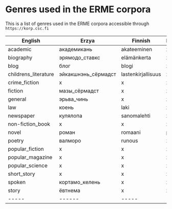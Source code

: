 # Genres used in the ERME corpora

This is a list of genres used in the ERME corpora accessible through ```https://korp.csc.fi```

|English|Erzya|Finnish|Moksha|Russian|
|-----|------|-----|-----|-----|
|academic|академикань|akateeminen|x|академический|
|biography|эрямодо_ставкс|elämänkerta|x|биографический|
|blog|блог|blogi|x|блог|
|childrens_literature|эйкакшнэнь_сёрмадст|lastenkirjallisuus|x|x|
|crime_fiction|x|x|x|x|
|fiction|мазы_сёрмадст|x|x|x|
|general|эрьва_чинь|x|x|x|
|law|коень|laki|x|закон|
|newspaper|кулялопа|sanomalehti|x|газета|
|non-fiction_book|x|x|x|x|
|novel|роман|romaani|роман|роман|
|poetry|валморо|runous|x|x|
|popular_fiction|x|x|x|x|
|popular_magazine|x|x|x|x|
|popular_science|x|x|x|x|
|short_story|x|x|x|повесть|
|spoken|кортамо_келень|x|x|x|
|story|ёвтнема|x|x|сказка|
|-----|------|-----|-----|-----|
